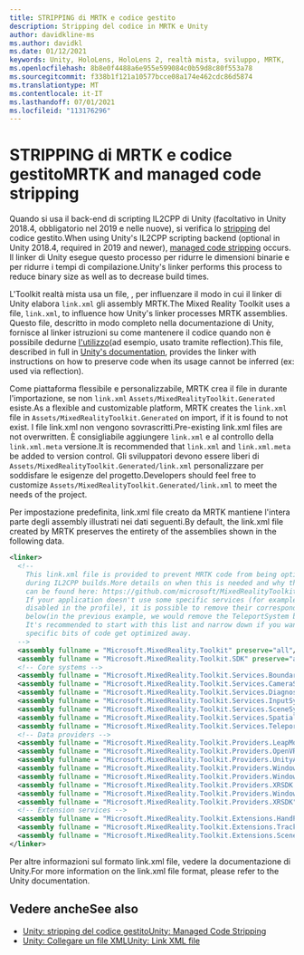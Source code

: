 ```yaml
---
title: STRIPPING di MRTK e codice gestito
description: Stripping del codice in MRTK e Unity
author: davidkline-ms
ms.author: davidkl
ms.date: 01/12/2021
keywords: Unity, HoloLens, HoloLens 2, realtà mista, sviluppo, MRTK,
ms.openlocfilehash: 8b8e0f4488a6e955e599084c0b59d8c80f553a78
ms.sourcegitcommit: f338b1f121a10577bcce08a174e462cdc86d5874
ms.translationtype: MT
ms.contentlocale: it-IT
ms.lasthandoff: 07/01/2021
ms.locfileid: "113176296"
---
```

# <a name="mrtk-and-managed-code-stripping"></a><span data-ttu-id="cdf45-104">STRIPPING di MRTK e codice gestito</span><span class="sxs-lookup"><span data-stu-id="cdf45-104">MRTK and managed code stripping</span></span>

<span data-ttu-id="cdf45-105">Quando si usa il back-end di scripting IL2CPP di Unity (facoltativo in Unity 2018.4, obbligatorio nel 2019 e nelle nuove), si verifica lo [stripping](https://docs.unity3d.com/Manual/ManagedCodeStripping.html) del codice gestito.</span><span class="sxs-lookup"><span data-stu-id="cdf45-105">When using Unity's IL2CPP scripting backend (optional in Unity 2018.4, required in 2019 and newer), [managed code stripping](https://docs.unity3d.com/Manual/ManagedCodeStripping.html) occurs.</span></span>
<span data-ttu-id="cdf45-106">Il linker di Unity esegue questo processo per ridurre le dimensioni binarie e per ridurre i tempi di compilazione.</span><span class="sxs-lookup"><span data-stu-id="cdf45-106">Unity's linker performs this process to reduce binary size as well as to decrease build times.</span></span>

<span data-ttu-id="cdf45-107">L'Toolkit realtà mista usa un file, , per influenzare il modo in cui il linker di Unity elabora `link.xml` gli assembly MRTK.</span><span class="sxs-lookup"><span data-stu-id="cdf45-107">The Mixed Reality Toolkit uses a file, `link.xml`, to influence how Unity's linker processes MRTK assemblies.</span></span> <span data-ttu-id="cdf45-108">Questo file, descritto in modo completo nella documentazione di Unity, fornisce al linker istruzioni su come mantenere il codice quando non è possibile dedurne [l'utilizzo](https://docs.unity3d.com/Manual/ManagedCodeStripping.html#LinkXML)(ad esempio, usato tramite reflection).</span><span class="sxs-lookup"><span data-stu-id="cdf45-108">This file, described in full in [Unity's documentation](https://docs.unity3d.com/Manual/ManagedCodeStripping.html#LinkXML), provides the linker with instructions on how to preserve code when its usage cannot be inferred (ex: used via reflection).</span></span>

<span data-ttu-id="cdf45-109">Come piattaforma flessibile e personalizzabile, MRTK crea il file in durante l'importazione, se non `link.xml` `Assets/MixedRealityToolkit.Generated` esiste.</span><span class="sxs-lookup"><span data-stu-id="cdf45-109">As a flexible and customizable platform, MRTK creates the `link.xml` file in `Assets/MixedRealityToolkit.Generated` on import, if it is found to not exist.</span></span> <span data-ttu-id="cdf45-110">I file link.xml non vengono sovrascritti.</span><span class="sxs-lookup"><span data-stu-id="cdf45-110">Pre-existing link.xml files are not overwritten.</span></span> <span data-ttu-id="cdf45-111">È consigliabile aggiungere `link.xml` e al controllo della `link.xml.meta` versione.</span><span class="sxs-lookup"><span data-stu-id="cdf45-111">It is recommended that `link.xml` and `link.xml.meta` be added to version control.</span></span> <span data-ttu-id="cdf45-112">Gli sviluppatori devono essere liberi di `Assets/MixedRealityToolkit.Generated/link.xml` personalizzare per soddisfare le esigenze del progetto.</span><span class="sxs-lookup"><span data-stu-id="cdf45-112">Developers should feel free to customize `Assets/MixedRealityToolkit.Generated/link.xml` to meet the needs of the project.</span></span>

<span data-ttu-id="cdf45-113">Per impostazione predefinita, link.xml file creato da MRTK mantiene l'intera parte degli assembly illustrati nei dati seguenti.</span><span class="sxs-lookup"><span data-stu-id="cdf45-113">By default, the link.xml file created by MRTK preserves the entirety of the assemblies shown in the following data.</span></span>

``` xml
<linker> 
  <!-- 
    This link.xml file is provided to prevent MRTK code from being optimized away 
    during IL2CPP builds.More details on when this is needed and why this is needed 
    can be found here: https://github.com/microsoft/MixedRealityToolkit-Unity/issues/5273 
    If your application doesn't use some specific services (for example, if teleportation system is 
    disabled in the profile), it is possible to remove their corresponding lines down 
    below(in the previous example, we would remove the TeleportSystem below). 
    It's recommended to start with this list and narrow down if you want to ensure 
    specific bits of code get optimized away. 
  --> 
  <assembly fullname = "Microsoft.MixedReality.Toolkit" preserve="all"/> 
  <assembly fullname = "Microsoft.MixedReality.Toolkit.SDK" preserve="all"/> 
  <!-- Core systems --> 
  <assembly fullname = "Microsoft.MixedReality.Toolkit.Services.BoundarySystem" preserve="all"/> 
  <assembly fullname = "Microsoft.MixedReality.Toolkit.Services.CameraSystem" preserve="all"/> 
  <assembly fullname = "Microsoft.MixedReality.Toolkit.Services.DiagnosticsSystem" preserve="all"/> 
  <assembly fullname = "Microsoft.MixedReality.Toolkit.Services.InputSystem" preserve="all"/> 
  <assembly fullname = "Microsoft.MixedReality.Toolkit.Services.SceneSystem" preserve="all"/> 
  <assembly fullname = "Microsoft.MixedReality.Toolkit.Services.SpatialAwarenessSystem" preserve="all"/> 
  <assembly fullname = "Microsoft.MixedReality.Toolkit.Services.TeleportSystem" preserve="all"/> 
  <!-- Data providers --> 
  <assembly fullname = "Microsoft.MixedReality.Toolkit.Providers.LeapMotion" preserve="all"/> 
  <assembly fullname = "Microsoft.MixedReality.Toolkit.Providers.OpenVR" preserve="all"/> 
  <assembly fullname = "Microsoft.MixedReality.Toolkit.Providers.UnityAR" preserve="all"/> 
  <assembly fullname = "Microsoft.MixedReality.Toolkit.Providers.WindowsMixedReality.Shared" preserve="all"/> 
  <assembly fullname = "Microsoft.MixedReality.Toolkit.Providers.WindowsMixedReality" preserve="all"/> 
  <assembly fullname = "Microsoft.MixedReality.Toolkit.Providers.XRSDK.WindowsMixedReality" preserve="all"/> 
  <assembly fullname = "Microsoft.MixedReality.Toolkit.Providers.WindowsVoiceInput" preserve="all"/> 
  <assembly fullname = "Microsoft.MixedReality.Toolkit.Providers.XRSDK" preserve="all"/> 
  <!-- Extension services --> 
  <assembly fullname = "Microsoft.MixedReality.Toolkit.Extensions.HandPhysics" preserve="all"/> 
  <assembly fullname = "Microsoft.MixedReality.Toolkit.Extensions.Tracking" preserve="all"/> 
  <assembly fullname = "Microsoft.MixedReality.Toolkit.Extensions.SceneTransitionService" preserve="all"/> 
</linker>
```

<span data-ttu-id="cdf45-114">Per altre informazioni sul formato link.xml file, vedere la documentazione di Unity.</span><span class="sxs-lookup"><span data-stu-id="cdf45-114">For more information on the link.xml file format, please refer to the Unity documentation.</span></span>

## <a name="see-also"></a><span data-ttu-id="cdf45-115">Vedere anche</span><span class="sxs-lookup"><span data-stu-id="cdf45-115">See also</span></span>

- [<span data-ttu-id="cdf45-116">Unity: stripping del codice gestito</span><span class="sxs-lookup"><span data-stu-id="cdf45-116">Unity: Managed Code Stripping</span></span>](https://docs.unity3d.com/Manual/ManagedCodeStripping.html)
- [<span data-ttu-id="cdf45-117">Unity: Collegare un file XML</span><span class="sxs-lookup"><span data-stu-id="cdf45-117">Unity: Link XML file</span></span>](https://docs.unity3d.com/Manual/ManagedCodeStripping.html#LinkXML)
